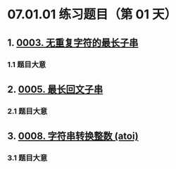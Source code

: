 # 07.01.01 练习题目（第 01 天）

## 1. [0003. 无重复字符的最长子串](https://leetcode.cn/problems/longest-substring-without-repeating-characters/)

### 1.1 题目大意



## 2. [0005. 最长回文子串](https://leetcode.cn/problems/longest-palindromic-substring/)

### 2.1 题目大意



## 3. [0008. 字符串转换整数 (atoi)](https://leetcode.cn/problems/string-to-integer-atoi/) 

### 3.1 题目大意

